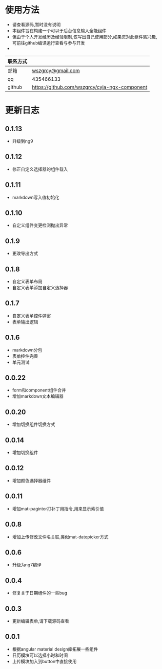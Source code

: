# 使用方法 
- 请查看源码,暂时没有说明
- 本组件旨在构建一个可以于后台信息输入全能组件
- 但由于个人开发经历及经验限制,仅写出自己使用部分,如果您对此组件感兴趣,可前往github编译运行查看与参与开发
- 

|联系方式||
|-|-|
邮箱|wszgrcy@gmail.com
qq|435466133
github|https://github.com/wszgrcy/cyia-ngx-component

# 更新日志
## 0.1.13
- 升级到ng9
## 0.1.12
- 修正自定义选择器的组件载入
## 0.1.11
- markdown写入值初始化
## 0.1.10
- 自定义组件变更检测抛出异常
## 0.1.9
- 更改导出方式
## 0.1.8
- 自定义表单布局
- 自定义表单添加自定义选择器
## 0.1.7
- 自定义表单控件弹窗
- 表单输出逻辑
## 0.1.6
- markdown分包
- 表单控件完善
- 单元测试
## 0.0.22
- form和component组件合并
- 增加markdown文本编辑器
## 0.0.20
- 增加切换组件切换方式
## 0.0.14
- 增加切换组件
## 0.0.12
- 增加颜色选择器组件
## 0.0.11
- 增加mat-pagintor打补丁用指令,用来显示索引值
## 0.0.8
- 增加上传修改文件名关联,类似mat-datepicker方式
## 0.0.6
- 升级为ng7编译
## 0.0.4
- 修复关于日期组件的一些bug
## 0.0.3
- 更新编辑表单,请下载源码查看
## 0.0.1
- 根据angular material design库拓展一些组件
- 日历模块可以选择小时和时间
- 上传模块加入到button中直接使用